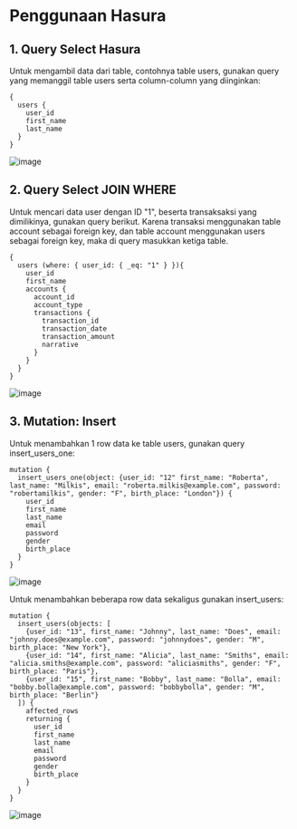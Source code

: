# Penggunaan Hasura
## 1. Query Select Hasura
Untuk mengambil data dari table, contohnya table users, gunakan query yang memanggil table users serta column-column yang diinginkan:

```
{
  users {
    user_id
    first_name
    last_name
  }
}
```

![image](https://github.com/ivynajohansen/belajar-docker-dan-hasura/assets/83331802/3489b2df-ef99-4381-90d2-d1a7ed7a1879)

## 2. Query Select JOIN WHERE

Untuk mencari data user dengan ID "1", beserta transaksaksi yang dimilikinya, gunakan query berikut. Karena transaksi menggunakan table account sebagai foreign key, dan table account menggunakan users sebagai foreign key, maka di query masukkan ketiga table.

```
{
  users (where: { user_id: { _eq: "1" } }){
    user_id
    first_name
    accounts {
      account_id
      account_type
      transactions {
        transaction_id
        transaction_date
        transaction_amount
        narrative
      }
    }
  }
}
```

![image](https://github.com/ivynajohansen/belajar-docker-dan-hasura/assets/83331802/68358a55-3e24-486b-ab00-78986932509d)

## 3. Mutation: Insert

Untuk menambahkan 1 row data ke table users, gunakan query insert_users_one:

```
mutation {
  insert_users_one(object: {user_id: "12" first_name: "Roberta", last_name: "Milkis", email: "roberta.milkis@example.com", password: "robertamilkis", gender: "F", birth_place: "London"}) {
    user_id
    first_name
    last_name
    email
    password
    gender
    birth_place
  }
}
```

![image](https://github.com/ivynajohansen/belajar-docker-dan-hasura/assets/83331802/a1bf32a6-b78c-49ca-bc05-ba96f5ecaeaf)

Untuk menambahkan beberapa row data sekaligus gunakan insert_users:

```
mutation {
  insert_users(objects: [
    {user_id: "13", first_name: "Johnny", last_name: "Does", email: "johnny.does@example.com", password: "johnnydoes", gender: "M", birth_place: "New York"},
    {user_id: "14", first_name: "Alicia", last_name: "Smiths", email: "alicia.smiths@example.com", password: "aliciasmiths", gender: "F", birth_place: "Paris"},
    {user_id: "15", first_name: "Bobby", last_name: "Bolla", email: "bobby.bolla@example.com", password: "bobbybolla", gender: "M", birth_place: "Berlin"}
  ]) {
    affected_rows
    returning {
      user_id
      first_name
      last_name
      email
      password
      gender
      birth_place
    }
  }
}
```

![image](https://github.com/ivynajohansen/belajar-docker-dan-hasura/assets/83331802/c9fbe69d-c0c2-49a6-a8c1-4ead29bf1916)

##
